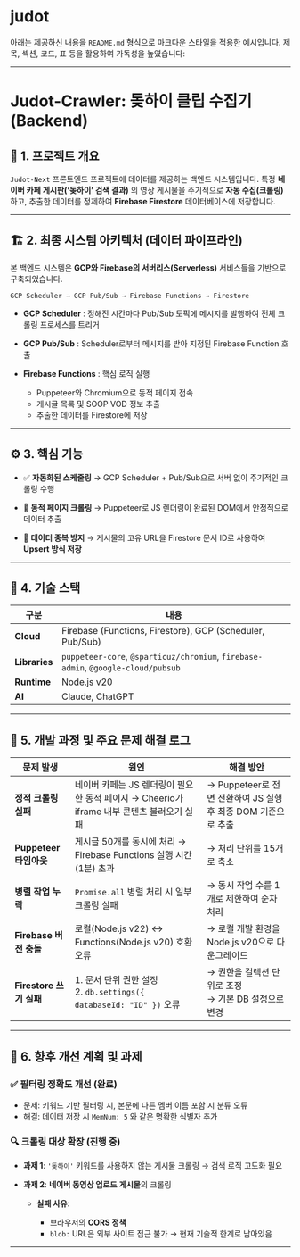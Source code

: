 # judot
아래는 제공하신 내용을 `README.md` 형식으로 마크다운 스타일을 적용한 예시입니다. 제목, 섹션, 코드, 표 등을 활용하여 가독성을 높였습니다:

---

# **Judot-Crawler: 돚하이 클립 수집기 (Backend)**

## 📌 **1. 프로젝트 개요**

`Judot-Next` 프론트엔드 프로젝트에 데이터를 제공하는 백엔드 시스템입니다.
특정 **네이버 카페 게시판(‘돚하이’ 검색 결과)** 의 영상 게시물을 주기적으로 **자동 수집(크롤링)** 하고, 추출한 데이터를 정제하여 **Firebase Firestore** 데이터베이스에 저장합니다.

---

## 🏗 **2. 최종 시스템 아키텍처 (데이터 파이프라인)**

본 백엔드 시스템은 **GCP와 Firebase의 서버리스(Serverless)** 서비스들을 기반으로 구축되었습니다.

```
GCP Scheduler → GCP Pub/Sub → Firebase Functions → Firestore
```

* **GCP Scheduler**
  : 정해진 시간마다 Pub/Sub 토픽에 메시지를 발행하여 전체 크롤링 프로세스를 트리거

* **GCP Pub/Sub**
  : Scheduler로부터 메시지를 받아 지정된 Firebase Function 호출

* **Firebase Functions**
  : 핵심 로직 실행

  * Puppeteer와 Chromium으로 동적 페이지 접속
  * 게시글 목록 및 SOOP VOD 정보 추출
  * 추출한 데이터를 Firestore에 저장

---

## ⚙️ **3. 핵심 기능**

* ✅ **자동화된 스케줄링**
  → GCP Scheduler + Pub/Sub으로 서버 없이 주기적인 크롤링 수행

* 🧠 **동적 페이지 크롤링**
  → Puppeteer로 JS 렌더링이 완료된 DOM에서 안정적으로 데이터 추출

* 🔁 **데이터 중복 방지**
  → 게시물의 고유 URL을 Firestore 문서 ID로 사용하여 **Upsert 방식 저장**

---

## 🧪 **4. 기술 스택**

| 구분            | 내용                                                                                |
| ------------- | --------------------------------------------------------------------------------- |
| **Cloud**     | Firebase (Functions, Firestore), GCP (Scheduler, Pub/Sub)                         |
| **Libraries** | `puppeteer-core`, `@sparticuz/chromium`, `firebase-admin`, `@google-cloud/pubsub` |
| **Runtime**   | Node.js v20                                                                       |
| **AI**        | Claude, ChatGPT                                                                   |

---

## 🧱 **5. 개발 과정 및 주요 문제 해결 로그**

| 문제 발생               | 원인                                                          | 해결 방안                                       |
| ------------------- | ----------------------------------------------------------- | ------------------------------------------- |
| **정적 크롤링 실패**       | 네이버 카페는 JS 렌더링이 필요한 동적 페이지 → Cheerio가 iframe 내부 콘텐츠 불러오기 실패 | → Puppeteer로 전면 전환하여 JS 실행 후 최종 DOM 기준으로 추출 |
| **Puppeteer 타임아웃**  | 게시글 50개를 동시에 처리 → Firebase Functions 실행 시간(1분) 초과           | → 처리 단위를 15개로 축소                            |
| **병렬 작업 누락**        | `Promise.all` 병렬 처리 시 일부 크롤링 실패                             | → 동시 작업 수를 1개로 제한하여 순차 처리                   |
| **Firebase 버전 충돌**  | 로컬(Node.js v22) ↔ Functions(Node.js v20) 호환 오류              | → 로컬 개발 환경을 Node.js v20으로 다운그레이드            |
| **Firestore 쓰기 실패** | 1. 문서 단위 권한 설정<br>2. `db.settings({ databaseId: "ID" })` 오류 | → 권한을 컬렉션 단위로 조정<br>→ 기본 DB 설정으로 변경         |

---

## 🔧 **6. 향후 개선 계획 및 과제**

### ✅ **필터링 정확도 개선 (완료)**

* 문제: 키워드 기반 필터링 시, 본문에 다른 멤버 이름 포함 시 분류 오류
* 해결: 데이터 저장 시 `MemNum: 5` 와 같은 명확한 식별자 추가

### 🔍 **크롤링 대상 확장 (진행 중)**

* **과제 1**: `'돚하이'` 키워드를 사용하지 않는 게시물 크롤링 → 검색 로직 고도화 필요
* **과제 2**: **네이버 동영상 업로드 게시물**의 크롤링

  * **실패 사유**:

    * 브라우저의 **CORS 정책**
    * `blob:` URL은 외부 사이트 접근 불가 → 현재 기술적 한계로 남아있음

---


